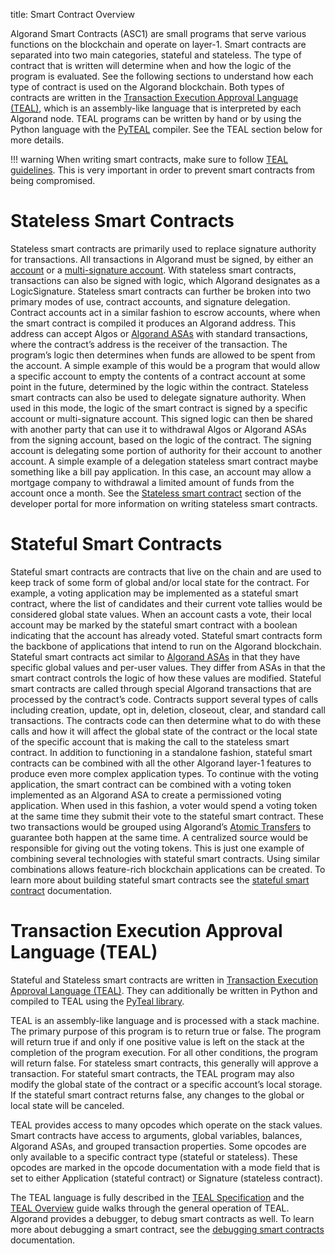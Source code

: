 title: Smart Contract Overview

Algorand Smart Contracts (ASC1) are small programs that serve various functions on the blockchain and operate on layer-1. Smart contracts are separated into two main categories, stateful and stateless. The type of contract that is written will determine when and how the logic of the program is evaluated. See the following sections to understand how each type of contract is used on the Algorand blockchain. Both types of contracts are written in the [Transaction Execution Approval Language (TEAL)](teal/index.md), which is an assembly-like language that is interpreted by each Algorand node. TEAL programs can be written by hand or by using the Python language with the [PyTEAL](teal/pyteal.md) compiler. See the TEAL section below for more details.

!!! warning
    When writing smart contracts, make sure to follow [TEAL guidelines](../../reference/teal/guidelines.md). This is very important in order to prevent smart contracts from being compromised.

# Stateless Smart Contracts
Stateless smart contracts are primarily used to replace signature authority for transactions. All transactions in Algorand must be signed, by either an [account](../accounts/index.md) or a [multi-signature account](../accounts/create/#multisignature). With stateless smart contracts, transactions can also be signed with logic, which Algorand designates as a LogicSignature. Stateless smart contracts can further be broken into two primary modes of use, contract accounts, and signature delegation. Contract accounts act in a similar fashion to escrow accounts, where when the smart contract is compiled it produces an Algorand address. This address can accept Algos or [Algorand ASAs](../asa.md) with standard transactions, where the contract’s address is the receiver of the transaction. The program’s logic then determines when funds are allowed to be spent from the account. A simple example of this would be a program that would allow a specific account to empty the contents of a contract account at some point in the future, determined by the logic within the contract. Stateless smart contracts can also be used to delegate signature authority. When used in this mode, the logic of the smart contract is signed by a specific account or multi-signature account. This signed logic can then be shared with another party that can use it to withdrawal Algos or Algorand ASAs from the signing account, based on the logic of the contract. The signing account is delegating some portion of authority for their account to another account. A simple example of a delegation stateless smart contract maybe something like a bill pay application. In this case, an account may allow a mortgage company to withdrawal a limited amount of funds from the account once a month.  See the [Stateless smart contract](stateless/index.md) section of the developer portal for more information on writing stateless smart contracts.

# Stateful Smart Contracts
Stateful smart contracts are contracts that live on the chain and are used to keep track of some form of global and/or local state for the contract. For example, a voting application may be implemented as a stateful smart contract, where the list of candidates and their current vote tallies would be considered global state values. When an account casts a vote, their local account may be marked by the stateful smart contract with a boolean indicating that the account has already voted. Stateful smart contracts form the backbone of applications that intend to run on the Algorand blockchain. Stateful smart contracts act similar to [Algorand ASAs](../asa.md) in that they have specific global values and per-user values. They differ from ASAs in that the smart contract controls the logic of how these values are modified. Stateful smart contracts are called through special Algorand transactions that are processed by the contract’s code. Contracts support several types of calls including creation, update, opt in, deletion, closeout, clear, and standard call transactions. The contracts code can then determine what to do with these calls and how it will affect the global state of the contract or the local state of the specific account that is making the call to the stateless smart contract. In addition to functioning in a standalone fashion, stateful smart contracts can be combined with all the other Algorand layer-1 features to produce even more complex application types. To continue with the voting application, the smart contract can be combined with a voting token implemented as an Algorand ASA to create a permissioned voting application. When used in this fashion, a voter would spend a voting token at the same time they submit their vote to the stateful smart contract. These two transactions would be grouped using Algorand’s [Atomic Transfers](../atomic_transfers.md) to guarantee both happen at the same time. A centralized source would be responsible for giving out the voting tokens. This is just one example of combining several technologies with stateful smart contracts. Using similar combinations allows feature-rich blockchain applications can be created. To learn more about building stateful smart contracts see the [stateful smart contract](stateful/index.md) documentation.

# Transaction Execution Approval Language (TEAL)
Stateful and Stateless smart contracts are written in [Transaction Execution Approval Language (TEAL)](teal/index.md). They can additionally be written in Python and compiled to TEAL using the [PyTeal library](teal/pyteal.md). 

TEAL is an assembly-like language and is processed with a stack machine. The primary purpose of this program is to return true or false. The program will return true if and only if one positive value is left on the stack at the completion of the program execution. For all other conditions, the program will return false. For stateless smart contracts, this generally will approve a transaction. For stateful smart contracts, the TEAL program may also modify the global state of the contract or a specific account’s local storage. If the stateful smart contract returns false, any changes to the global or local state will be canceled.

TEAL provides access to many opcodes which operate on the stack values. Smart contracts have access to arguments, global variables, balances, Algorand ASAs, and grouped transaction properties. Some opcodes are only available to a specific contract type (stateful or stateless). These opcodes are marked in the opcode documentation with a mode field that is set to either Application (stateful contract) or Signature (stateless contract). 

The TEAL language is fully described in the [TEAL Specification](../../reference/teal/specification.md) and the [TEAL Overview](teal/index.md) guide walks through the general operation of TEAL. Algorand provides a debugger, to debug smart contracts as well. To learn more about debugging a smart contract, see the [debugging smart contracts](debugging.md) documentation.
 

